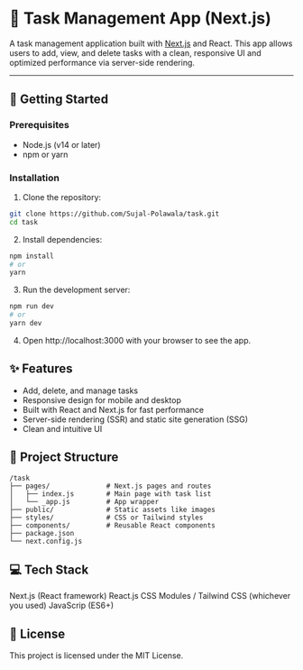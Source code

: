 # 📝 Task Management App (Next.js)

A task management application built with [Next.js](https://nextjs.org/) and React. This app allows users to add, view, and delete tasks with a clean, responsive UI and optimized performance via server-side rendering.

---

## 🚀 Getting Started

### Prerequisites

- Node.js (v14 or later)
- npm or yarn

### Installation

1. Clone the repository:

```bash
git clone https://github.com/Sujal-Polawala/task.git
cd task
```
2. Install dependencies:

```bash
npm install
# or
yarn
```
3. Run the development server:

```bash
npm run dev
# or
yarn dev
```
4. Open http://localhost:3000 with your browser to see the app.

## ✨ Features
- Add, delete, and manage tasks
- Responsive design for mobile and desktop
- Built with React and Next.js for fast performance
- Server-side rendering (SSR) and static site generation (SSG)
- Clean and intuitive UI

## 📁 Project Structure
```
/task
├── pages/              # Next.js pages and routes
│   ├── index.js        # Main page with task list
│   └── _app.js         # App wrapper
├── public/             # Static assets like images
├── styles/             # CSS or Tailwind styles
├── components/         # Reusable React components
├── package.json
└── next.config.js
```
## 💻 Tech Stack
Next.js (React framework)
React.js
CSS Modules / Tailwind CSS (whichever you used)
JavaScrip (ES6+)

## 📜 License
This project is licensed under the MIT License.
